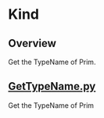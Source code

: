 # Kind

## Overview

Get the TypeName of Prim.    

## [GetTypeName.py](./GetTypeName.py)    

Get the TypeName of Prim     


